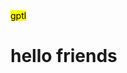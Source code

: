 <html>
  <mark>
    gptl
  </mark>
  <head>
    
  </head>
  <body>
    <h1>hello friends</h1>
  </body>
</html>
